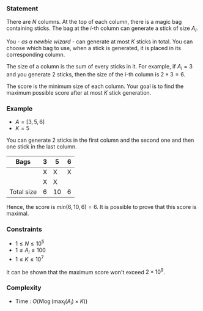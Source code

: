 ### Statement
There are $N$ columns.
At the top of each column, there is a magic bag containing sticks.
The bag at the $i$-th column can generate a stick of size $A_i$.

You - *as a newbie wizard* - can generate at most $K$ sticks in total.
You can choose which bag to use, when a stick is generated, it is placed in its corresponding column.

The size of a column is the sum of every sticks in it.
For example, if $A_i = 3$ and you generate 2 sticks, then the size of the $i$-th column is $2 \times 3 = 6$.

The score is the minimum size of each column.
Your goal is to find the maximum possible score after at most $K$ stick generation.

### Example
- $A = [3, 5, 6]$
- $K = 5$

You can generate 2 sticks in the first column and the second one and then one stick in the last column.

| Bags       | 3   | 5   | 6   |
| ---------- | --- | --- | --- |
|            | X   | X   | X   |
|            | X   | X   |     |
| Total size | 6   | 10  | 6   |

Hence, the score is $min(6, 10, 6) = 6$.
It is possible to prove that this score is maximal.

### Constraints
- $1 \le N \le 10^5$
- $1 \le A_i \le 100$
- $1 \le K \le 10^7$

It can be shown that the maximum score won't exceed $2 \times 10^9$.

### Complexity
- Time : $O(N \log(\max_i(A_i) \times K))$
